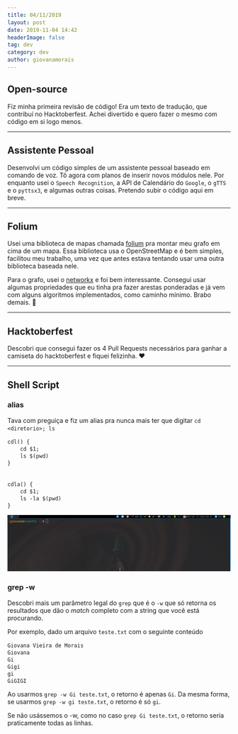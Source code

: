 ```yaml
---
title: 04/11/2019
layout: post
date: 2019-11-04 14:42
headerImage: false
tag: dev
category: dev
author: giovanamorais
---
```


## Open-source

Fiz minha primeira revisão de código! Era um texto de tradução, que contribuí
no Hacktoberfest. Achei divertido e quero fazer o mesmo com código em si logo
menos.

---

## Assistente Pessoal

Desenvolvi um código simples de um assistente pessoal baseado em comando de
voz. Tô agora com planos de inserir novos módulos nele. Por enquanto usei o
`Speech Recognition`, a API de Calendário do `Google`, o `gTTS` e o `pyttsx3`,
e algumas outras coisas. Pretendo subir o código aqui em breve.

---

## Folium

Usei uma biblioteca de mapas chamada [folium](https://python-visualization.github.io/folium/)
pra montar meu grafo em cima de um mapa. Essa biblioteca
usa o OpenStreetMap e é bem simples, facilitou meu trabalho, uma vez que
antes estava tentando usar uma outra biblioteca baseada nele.

Para o grafo, usei o [networkx](https://networkx.github.io/) e foi bem
interessante. Consegui usar algumas propriedades que eu tinha pra fazer
arestas ponderadas e já vem com alguns algoritmos implementados, como caminho
mínimo. Brabo demais. :rocket:

---

## Hacktoberfest

Descobri que consegui fazer os 4 Pull Requests necessários para ganhar a
camiseta do hacktoberfest e fiquei felizinha. :heart:

---

## Shell Script

### alias
Tava com preguiça e fiz um alias pra nunca mais ter que digitar
`cd <diretorio>; ls`

```shell
cdl() {
	cd $1;
	ls $(pwd)
}


cdla() {
	cd $1;
	ls -la $(pwd)
}
```

![gif](../assets/images/cdl.gif)


### grep -w
Descobri mais um parâmetro legal do `grep` que é o `-w` que só retorna os
resultados que dão o _match_ completo com a string que você está procurando.

Por exemplo, dado um arquivo `teste.txt` com o seguinte conteúdo

```text
Giovana Vieira de Morais
Giovana
Gi
Gigi
gi
GiGIGI
```

Ao usarmos `grep -w Gi teste.txt`, o retorno é apenas `Gi`. Da mesma forma,
se usarmos `grep -w gi teste.txt`, o retorno é só `gi`.

Se não usássemos o -w, como no caso `grep Gi teste.txt`, o retorno seria
praticamente todas as linhas.
